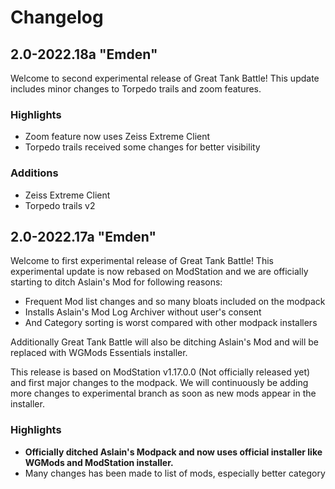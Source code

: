 # Changelog
## 2.0-2022.18a "Emden"
Welcome to second experimental release of Great Tank Battle! This update includes minor changes to Torpedo trails and zoom features.

### Highlights
* Zoom feature now uses Zeiss Extreme Client
* Torpedo trails received some changes for better visibility
  
### Additions
* Zeiss Extreme Client
* Torpedo trails v2

## 2.0-2022.17a "Emden"
Welcome to first experimental release of Great Tank Battle! This experimental update is now rebased on ModStation and we are officially starting to ditch Aslain's Mod for following reasons:
* Frequent Mod list changes and so many bloats included on the modpack
* Installs Aslain's Mod Log Archiver without user's consent
* And Category sorting is worst compared with other modpack installers

Additionally Great Tank Battle will also be ditching Aslain's Mod and will be replaced with WGMods Essentials installer.

This release is based on ModStation v1.17.0.0 (Not officially released yet) and first major changes to the modpack. We will continuously be adding more changes to experimental branch as soon as new mods appear in the installer.

### Highlights
* **Officially ditched Aslain's Modpack and now uses official installer like WGMods and ModStation installer.**
* Many changes has been made to list of mods, especially better category